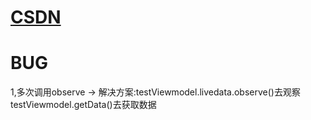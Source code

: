 # [CSDN](https://blog.csdn.net/m0_37237215/article/details/86489621)


# BUG
  1,多次调用observe -> 解决方案:testViewmodel.livedata.observe()去观察  testViewmodel.getData()去获取数据
